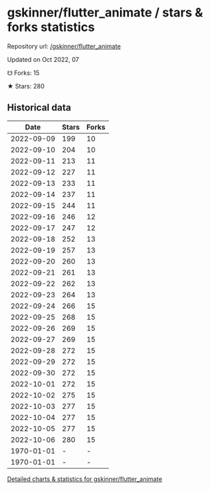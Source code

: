 # gskinner/flutter_animate / stars & forks statistics

Repository url: [/gskinner/flutter_animate](https://github.com/gskinner/flutter_animate)

Updated on Oct 2022, 07

☋ Forks: 15

★ Stars: 280

## Historical data
| Date | Stars | Forks |
|------|-------|-------|
| 2022-09-09 | 199 | 10 | 
| 2022-09-10 | 204 | 10 | 
| 2022-09-11 | 213 | 11 | 
| 2022-09-12 | 227 | 11 | 
| 2022-09-13 | 233 | 11 | 
| 2022-09-14 | 237 | 11 | 
| 2022-09-15 | 244 | 11 | 
| 2022-09-16 | 246 | 12 | 
| 2022-09-17 | 247 | 12 | 
| 2022-09-18 | 252 | 13 | 
| 2022-09-19 | 257 | 13 | 
| 2022-09-20 | 260 | 13 | 
| 2022-09-21 | 261 | 13 | 
| 2022-09-22 | 262 | 13 | 
| 2022-09-23 | 264 | 13 | 
| 2022-09-24 | 266 | 15 | 
| 2022-09-25 | 268 | 15 | 
| 2022-09-26 | 269 | 15 | 
| 2022-09-27 | 269 | 15 | 
| 2022-09-28 | 272 | 15 | 
| 2022-09-29 | 272 | 15 | 
| 2022-09-30 | 272 | 15 | 
| 2022-10-01 | 272 | 15 | 
| 2022-10-02 | 275 | 15 | 
| 2022-10-03 | 277 | 15 | 
| 2022-10-04 | 277 | 15 | 
| 2022-10-05 | 277 | 15 | 
| 2022-10-06 | 280 | 15 | 
| 1970-01-01 | - | - | 
| 1970-01-01 | - | - | 


[Detailed charts & statistics for gskinner/flutter_animate](https://reviewgithub.com/rep/gskinner/flutter_animate)
